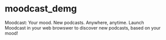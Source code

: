 # moodcast_demg
Moodcast: Your mood. New podcasts. Anywhere, anytime.
Launch Moodcast in your web browswer to discover new podcasts, based on your mood!
